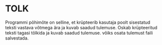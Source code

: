 # TOLK
Programmi põhimõte on selline, et krüpteerib kasutaja poolt sisestatud teksti vastava võtmega ära ja kuvab saadud tulemuse.
Oskab krüpteeritud teksti tagasi tõlkida ja kuvab saadud tulemuse.
võiks osata tulemust faili salvestada.

